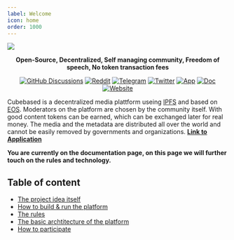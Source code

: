 ```yaml
---
label: Welcome
icon: home
order: 1000
---
```


![](https://styles.redditmedia.com/t5_6c8lwa/styles/bannerBackgroundImage_o4iznl5vbpl91.png)

<p align="center">
    <b>Open-Source, Decentralized, Self managing community, Freedom of speech, No token transaction fees</b>
</p>

<p align="center">
    <a href="https://github.com/cubebased/doc/discussions"><img src="https://img.shields.io/badge/Discussions-gray.svg?logo=github" alt="GitHub Discussions"></a>
    <a href="https://app.cubebased.com/"><img src="https://img.shields.io/badge/Reddit-white.svg?logo=reddit" alt="Reddit"></a>
    <a href="https://app.cubebased.com/"><img src="https://img.shields.io/badge/Telegram-white.svg?logo=telegram" alt="Telegram"></a>
    <a href="https://twitter.com/cubebased"><img src="https://img.shields.io/badge/Twitter-white.svg?logo=twitter" alt="Twitter"></a>
    <a href="https://app.cubebased.com/"><img src="https://img.shields.io/badge/App-blue.svg" alt="App"></a>
    <a href="https://doc.cubebased.com"><img src="https://img.shields.io/badge/Doc-blue.svg" alt="Doc"></a>
    <a href="https://cubebased.com/"><img src="https://img.shields.io/badge/Website-blue.svg" alt="Website"></a>
</p>

Cubebased is a decentralized media plattform useing [IPFS](https://ipfs.io) and based on [EOS](https://eos.io/). Moderators on the platform are chosen by the community itself. With good content tokens can be earned, which can be exchanged later for real money. The media and the metadata are distributed all over the world and cannot be easily removed by governments and organizations. <b>[Link to Application](https://app.cubebased.com)</b>

<b>You are currently on the documentation page, on this page we will further touch on the rules and technology.</b>


## Table of content
- [The project idea itself](http://doc.cubebased.com/idea_and_motivation/)
- [How to build & run the platform](http://doc.cubebased.com/guides/getting-started/)
- [The rules](http://doc.cubebased.com/ethics/rules/)
- [The basic archtitecture of the platform](http://doc.cubebased.com/archtitecture/overview/)
- [How to participate](http://doc.cubebased.com/participate/overview/)
